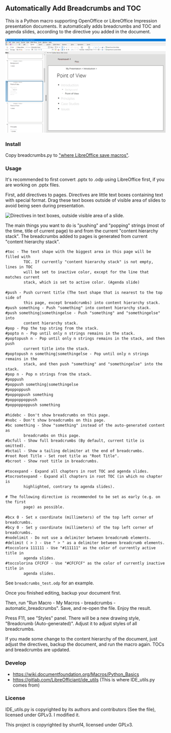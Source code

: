 ## Automatically Add Breadcrumbs and TOC 

This is a Python macro supporting OpenOffice or LibreOffice Impression
presentation documents. It automatically adds breadcrumbs and TOC and
agenda slides, according to the directive you added in the document.

![Final effect of this macro. There're auto-generated agenda slides and breadcrumbs.](assets/screenshot.png)

### Install

Copy breadcrumbs.py to ["where LibreOffice save
macros"](https://wiki.documentfoundation.org/Macros/Python_Guide/Introduction#Where_save_macros.3F).

### Usage

It's recommended to first convert .pptx to .odp using LibreOffice first,
if you are working on .pptx files.

First, add directives to pages. Directives are little text boxes containing
text with special format. Drag these text boxes outside of visible area of
slides to avoid being seen during presentation.

![Directives in text boxes, outside visible area of a
slide.](assets/directives.png)

The main things you want to do is "pushing" and "popping" strings (most of the
time, title of current page) to and from the current "content hierarchy stack".
The breadcrumbs added to pages is generated from current "content hierarchy
stack".

```
#toc - The text shape with the biggest area in this page will be filled with
        TOC. If currently "content hierarchy stack" is not empty, lines in TOC
        will be set to inactive color, except for the line that matches current
        stack, which is set to active color. (Agenda slide)

#push - Push current title (The text shape that is nearest to the top side of
        this page, except breadcrumbs) into content hierarchy stack.
#push something - Push "something" into content hierarchy stack.
#push something|somethingelse - Push "something" and "somethingelse" into
        content hierarchy stack.
#pop - Pop the top string from the stack.
#popto n - Pop until only n strings remains in the stack.
#poptopush n - Pop until only n strings remains in the stack, and then push
        current title into the stack.
#poptopush n something|somethingelse - Pop until only n strings remains in the
        stack, and then push "something" and "somethingelse" into the stack.
#pop n - Pop n strings from the stack.
#poppush
#poppush something|somethingelse
#poppoppush
#poppoppush something
#poppoppoppush
#poppoppoppush something

#hidebc - Don't show breadcrumbs on this page.
#nobc - Don't show breadcrumbs on this page.
#bc something - Show "something" instead of the auto-generated content as
        breadcrumbs on this page.
#bcfull - Show full breadcrumbs (By default, current title is omitted).
#bctail - Show a tailing delimiter at the end of breadcrumbs.
#root Root Title - Set root title as "Root Title".
#bcroot - Show root title in breadcrumbs.

#tocexpand - Expand all chapters in root TOC and agenda slides.
#tocrootexpand - Expand all chapters in root TOC (in which no chapter is
        highlighted, contrary to agenda slides).

# The following directive is recommended to be set as early (e.g. on the first
        page) as possible.

#bcx 0 - Set x coordinate (millimeters) of the top left corner of breadcrumbs.
#bcy 0 - Set y coordinate (millimeters) of the top left corner of breadcrumbs.
#nodelimit - Do not use a delimiter between breadcrumb elements.
#delimit ( > ) - Use " > " as a delimiter between breadcrumb elements.
#toccolora 111111 - Use "#111111" as the color of currently active title in
        agenda slides.
#toccolorina CFCFCF - Use "#CFCFCF" as the color of currently inactive title in
        agenda slides.
```

See `breadcrumbs_test.odp` for an example.

Once you finished editing, backup your document first.

Then, run "Run Macro - My Macros - breadcrumbs - automatic_breadcrumbs".
Save, and re-open the file. Enjoy the result.

Press F11, see "Styles" panel. There will be a new drawing style,
"Breadcrumb (Auto-generated)". Adjust it to adjust styles of all
breadcrumbs.

If you made some change to the content hierarchy of the document, just adjust
the directives, backup the document, and run the macro again. TOCs and
breadcrumbs are updated.

### Develop

- https://wiki.documentfoundation.org/Macros/Python_Basics
- https://gitlab.com/LibreOfficiant/ide_utils (This is where IDE_utils.py comes
  from)

### License

IDE_utils.py is copyrighted by its authors and contributors (See the file),
licensed under GPLv3. I modified it.

This project is copyrighted by shunf4, licensed under GPLv3.
